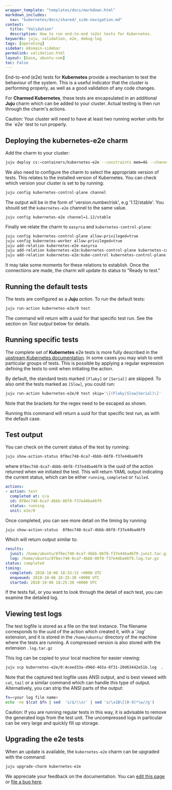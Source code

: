 ```yaml
---
wrapper_template: "templates/docs/markdown.html"
markdown_includes:
  nav: "kubernetes/docs/shared/_side-navigation.md"
context:
  title: "Validation"
  description: How to run end-to-end (e2e) tests for Kubernetes.
keywords: juju, validation, e2e, debug-log
tags: [operating]
sidebar: k8smain-sidebar
permalink: validation.html
layout: [base, ubuntu-com]
toc: False
---
```


End-to-end (e2e) tests for **Kubernetes** provide a mechanism to test the behaviour of the system. This is a useful indicator that the cluster is performing properly, as well as a good validation of any code changes.

For **Charmed Kubernetes**, these tests are encapsulated in an additional
**Juju** charm which can be added to your cluster. Actual testing is then run
through the charm's actions.

<div class="p-notification--caution">
  <p markdown="1" class="p-notification__response">
    <span class="p-notification__status">Caution:</span>
Your cluster will need to have at least two running worker units for the `e2e` test to run properly.
  </p>
</div>

## Deploying the kubernetes-e2e charm

Add the charm to your cluster:

```bash
juju deploy cs:~containers/kubernetes-e2e --constraints mem=4G --channel edge
```

We also need to configure the charm to select the appropriate version of tests.
This relates to the installed version of Kubernetes. You can check which
version your cluster is set to by running:

```bash
juju config kubernetes-control-plane channel
```

The output will be in the form of 'version.number/risk', e.g '1.12/stable'. You should set
the `kubernetes-e2e` channel to the same value.

```
juju config kubernetes-e2e channel=1.12/stable
```

Finally we relate the charm to `easyrsa` and `kubernetes-control-plane`:

```bash
juju config kubernetes-control-plane allow-privileged=true
juju config kubernetes-worker allow-privileged=true
juju add-relation kubernetes-e2e easyrsa
juju add-relation kubernetes-e2e:kubernetes-control-plane kubernetes-control-plane:kube-api-endpoint
juju add-relation kubernetes-e2e:kube-control kubernetes-control-plane:kube-control
```

It may take some moments for these relations to establish. Once the connections are made, the charm will update its status to "Ready to test."

## Running the default tests

The tests are configured as a **Juju** _action_. To run the default tests:

```bash
juju run-action kubernetes-e2e/0 test
```

The command will return with a uuid for that specific test run. See the section
on _Test output_ below for details.

## Running specific tests

The complete set of **Kubernetes** e2e tests is more fully described in the
[upstream Kubernetes documentation][e2e-upstream]. In some cases you may wish
to omit particular groups of tests. This is possible by applying a regular
expression defining the tests to omit when initiating the action.

By default, the standard tests marked `[Flaky]` or `[Serial]` are skipped. To
also omit the tests marked as `[Slow]`, you could run:

```bash
juju run-action kubernetes-e2e/0 test skip='\[(Flaky|Slow|Serial)\]'
```

Note that the brackets for the regex need to be escaped as shown.

Running this command will return a uuid for that specific test run, as with the default case.

## Test output

You can check on the current status of the test by running:

```bash
juju show-action-status 8f8ec748-6ca7-4bbb-86f8-f37e44ba46f9
```

where `8f8ec748-6ca7-4bbb-86f8-f37e44ba46f9` is the uuid of the action returned
when we initiated the test. This will return YAML output indicating the current
status, which can be either `running`, `completed` or `failed`.

```yaml
actions:
- action: test
  completed at: n/a
  id: 8f8ec748-6ca7-4bbb-86f8-f37e44ba46f9
  status: running
  unit: e2e/0
```

Once completed, you can see more detail on the timing by running:

```bash
juju show-action-status  8f8ec748-6ca7-4bbb-86f8-f37e44ba46f9
```

Which will return output similar to:

```yaml
results:
  junit: /home/ubuntu/8f8ec748-6ca7-4bbb-86f8-f37e44ba46f9-junit.tar.gz
  log: /home/ubuntu/8f8ec748-6ca7-4bbb-86f8-f37e44ba46f9.log.tar.gz
status: completed
timing:
  completed: 2018-10-06 18:33:15 +0000 UTC
  enqueued: 2018-10-06 18:25:30 +0000 UTC
  started: 2018-10-06 18:25:30 +0000 UTC
```

If the tests fail, or you want to look through the detail of each test, you can examine the
detailed log.

## Viewing test logs

The test logfile is stored as a file on the test instance. The filename
corresponds to the uuid of the action which created it, with a '.log'
extension, and it is stored in the `/home/ubuntu/` directory of the machine
where the tests are running. A compressed version is also stored with the
extension `.log.tar.gz`

This log can be copied to your local machine for easier viewing:

```bash
juju scp kubernetes-e2e/0:4ceed33a-d96d-465a-8f31-20d63442e51b.log  .
```

Note that the captured test logfile uses ANSI output, and is best viewed with
`cat`, `tail` or a similar command which can handle this type of output.
Alternatively, you can strip the ANSI parts of the output:

```bash
fn=<your log file name>
echo -ne $(cat $fn | sed  's/$/\\n/' | sed 's/\x1B\[[0-9]*\w//g')
```

<div class="p-notification--caution">
  <p markdown="1" class="p-notification__response">
    <span class="p-notification__status">Caution:</span>
If you are running regular tests in this way, it is advisable to remove the generated logs from the test unit. The uncompressed logs in particular can be very large and quickly fill up storage.
  </p>
</div>

## Upgrading the e2e tests

When an update is available, the `kubernetes-e2e` charm can be upgraded with the command:

```bash
juju upgrade-charm kubernetes-e2e
```

<!--LINKS -->

[e2e-upstream]: https://github.com/kubernetes/community/blob/master/contributors/devel/sig-testing/e2e-tests.md

<!-- FEEDBACK -->
<div class="p-notification--information">
  <p class="p-notification__response">
    We appreciate your feedback on the documentation. You can
    <a href="https://github.com/charmed-kubernetes/kubernetes-docs/edit/main/pages/k8s/validation.md" >edit this page</a>
    or
    <a href="https://github.com/charmed-kubernetes/kubernetes-docs/issues/new" >file a bug here</a>.
  </p>
</div>
